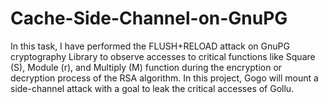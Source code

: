 # Cache-Side-Channel-on-GnuPG
In this task, I have performed the FLUSH+RELOAD attack on GnuPG cryptography Library to observe accesses to critical functions like Square (S), Module (r), and Multiply (M) function during the encryption or decryption process of the RSA algorithm. In this project, Gogo will mount a side-channel attack with a goal to leak the critical accesses of Gollu. 
